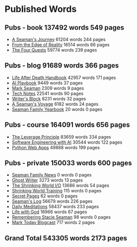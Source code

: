 # Published Words


## Pubs - book                            137492 words   549 pages

* [A Seaman's Journey](/journey)           61204 words   244 pages
* [From the Edge of Reality](/poem)        16514 words    66 pages
* [The Four Quests](/quest)                59774 words   239 pages


## Pubs - blog                             91689 words   366 pages

* [Life After Death Handbook](/after)      42957 words   171 pages
* [AI Playbook](/ai)                        9449 words    37 pages
* [Mark Seaman](/marks)                     2309 words     9 pages
* [Tech Notes](/tech)                      22541 words    90 pages
* [Writer's Block](/write)                  8231 words    32 pages
* [A Seaman's Voyage](/cruise)              6182 words    24 pages
* [Seaman Family Yearbook](/yearbook)         20 words     0 pages


## Pubs - course                          164091 words   656 pages

* [The Leverage Principle](/leverage)      83659 words   334 pages
* [Software Engineering with AI](/sweng)   30544 words   122 pages
* [Python Web Apps](/webapps)              49888 words   199 pages


## Pubs - private                         150033 words   600 pages

* [Seaman Family News](/family)                0 words     0 pages
* [Ghost Writer](/ghost)                    3273 words    13 pages
* [The Shrinking World I/O](/io)           13686 words    54 pages
* [Shrinking World Training](/org)           115 words     0 pages
* [Secret Pages](/private)                    62 words     0 pages
* [Seaman's Log](/sampler)                 56679 words   226 pages
* [Daily Meditations](/spiritual)          58437 words   233 pages
* [Life with God](/spirituality)           16966 words    67 pages
* [Remembering Stacie Seaman](/stacie)        98 words     0 pages
* [Mark Today Blogcast](/today)              717 words     2 pages



## Grand Total   543305 words  2173 pages